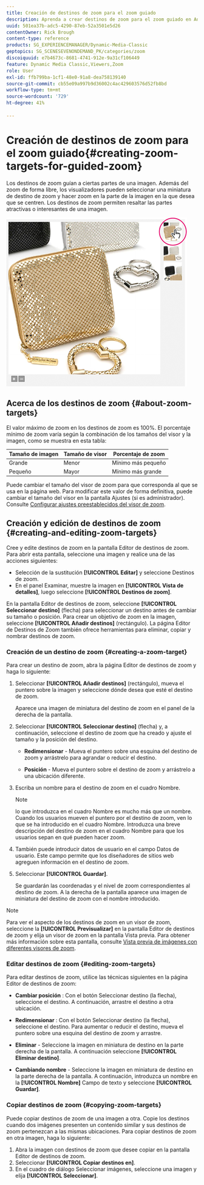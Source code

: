 ```yaml
---
title: Creación de destinos de zoom para el zoom guiado
description: Aprenda a crear destinos de zoom para el zoom guiado en Adobe Dynamic Media Classic.
uuid: 501ea37b-adc5-4290-87eb-52a3501e5d26
contentOwner: Rick Brough
content-type: reference
products: SG_EXPERIENCEMANAGER/Dynamic-Media-Classic
geptopics: SG_SCENESEVENONDEMAND_PK/categories/zoom
discoiquuid: e7b4673c-8681-4741-912e-9a31cf106449
feature: Dynamic Media Classic,Viewers,Zoom
role: User
exl-id: ffb799ba-1cf1-48e0-91a8-dea758139140
source-git-commit: cb55e09a997b9d36002c4ac429603576d52fb8bd
workflow-type: tm+mt
source-wordcount: '729'
ht-degree: 41%

---
```


# Creación de destinos de zoom para el zoom guiado{#creating-zoom-targets-for-guided-zoom}

Los destinos de zoom guían a ciertas partes de una imagen. Además del zoom de forma libre, los visualizadores pueden seleccionar una miniatura de destino de zoom y hacer zoom en la parte de la imagen en la que desea que se centren. Los destinos de zoom permiten resaltar las partes atractivas o interesantes de una imagen.

![Creación de destinos de zoom para el zoom guiado](/help/assets/zo_guided_zoom.png)

## Acerca de los destinos de zoom {#about-zoom-targets}

El valor máximo de zoom en los destinos de zoom es 100%. El porcentaje mínimo de zoom varía según la combinación de los tamaños del visor y la imagen, como se muestra en esta tabla:

| Tamaño de imagen | Tamaño de visor | Porcentaje de zoom |
| --- | --- | --- |
| Grande | Menor | Mínimo más pequeño |
| Pequeño | Mayor | Mínimo más grande |

Puede cambiar el tamaño del visor de zoom para que corresponda al que se usa en la página web. Para modificar este valor de forma definitiva, puede cambiar el tamaño del visor en la pantalla Ajustes (si es administrador). Consulte [Configurar ajustes preestablecidos del visor de zoom](setting-zoom-viewer-presets.md#setting_up_zoom_viewer_presets).

## Creación y edición de destinos de zoom {#creating-and-editing-zoom-targets}

Cree y edite destinos de zoom en la pantalla Editor de destinos de zoom. Para abrir esta pantalla, seleccione una imagen y realice una de las acciones siguientes:

* Selección de la sustitución **[!UICONTROL Editar]** y seleccione Destinos de zoom.
* En el panel Examinar, muestre la imagen en **[!UICONTROL Vista de detalles]**, luego seleccione **[!UICONTROL Destinos de zoom]**.

En la pantalla Editor de destinos de zoom, seleccione **[!UICONTROL Seleccionar destino]** (flecha) para seleccionar un destino antes de cambiar su tamaño o posición. Para crear un objetivo de zoom en la imagen, seleccione **[!UICONTROL Añadir destinos]** (rectángulo). La página Editor de Destinos de Zoom también ofrece herramientas para eliminar, copiar y nombrar destinos de zoom.

### Creación de un destino de zoom {#creating-a-zoom-target}

Para crear un destino de zoom, abra la página Editor de destinos de zoom y haga lo siguiente:

1. Seleccionar **[!UICONTROL Añadir destinos]** (rectángulo), mueva el puntero sobre la imagen y seleccione dónde desea que esté el destino de zoom.

   Aparece una imagen de miniatura del destino de zoom en el panel de la derecha de la pantalla.

1. Seleccionar **[!UICONTROL Seleccionar destino]** (flecha) y, a continuación, seleccione el destino de zoom que ha creado y ajuste el tamaño y la posición del destino.

   * **Redimensionar** - Mueva el puntero sobre una esquina del destino de zoom y arrástrelo para agrandar o reducir el destino.

   * **Posición** - Mueva el puntero sobre el destino de zoom y arrástrelo a una ubicación diferente.

1. Escriba un nombre para el destino de zoom en el cuadro Nombre. 

   >[!NOTE]
   >
   >lo que introduzca en el cuadro Nombre es mucho más que un nombre. Cuando los usuarios mueven el puntero por el destino de zoom, ven lo que se ha introducido en el cuadro Nombre. Introduzca una breve descripción del destino de zoom en el cuadro Nombre para que los usuarios sepan en qué pueden hacer zoom.

1. También puede introducir datos de usuario en el campo Datos de usuario. Este campo permite que los diseñadores de sitios web agreguen información en el destino de zoom.
1. Seleccionar **[!UICONTROL Guardar]**.

   Se guardarán las coordenadas y el nivel de zoom correspondientes al destino de zoom. A la derecha de la pantalla aparece una imagen de miniatura del destino de zoom con el nombre introducido.

>[!NOTE]
>
>Para ver el aspecto de los destinos de zoom en un visor de zoom, seleccione la **[!UICONTROL Previsualizar]** en la pantalla Editor de destinos de zoom y elija un visor de zoom en la pantalla Vista previa. Para obtener más información sobre esta pantalla, consulte [Vista previa de imágenes con diferentes visores de zoom](previewing-image-assets-different-zoom.md#previewing_image_assets_with_different_zoom_viewers).

### Editar destinos de zoom {#editing-zoom-targets}

Para editar destinos de zoom, utilice las técnicas siguientes en la página Editor de destinos de zoom:

* **Cambiar posición** : Con el botón Seleccionar destino (la flecha), seleccione el destino. A continuación, arrastre el destino a otra ubicación.

* **Redimensionar** : Con el botón Seleccionar destino (la flecha), seleccione el destino. Para aumentar o reducir el destino, mueva el puntero sobre una esquina del destino de zoom y arrastre.

* **Eliminar** - Seleccione la imagen en miniatura de destino en la parte derecha de la pantalla. A continuación seleccione **[!UICONTROL Eliminar destino]**.

* **Cambiando nombre** - Seleccione la imagen en miniatura de destino en la parte derecha de la pantalla. A continuación, introduzca un nombre en la **[!UICONTROL Nombre]** Campo de texto y seleccione **[!UICONTROL Guardar]**.

### Copiar destinos de zoom {#copying-zoom-targets}

Puede copiar destinos de zoom de una imagen a otra. Copie los destinos cuando dos imágenes presenten un contenido similar y sus destinos de zoom pertenezcan a las mismas ubicaciones. Para copiar destinos de zoom en otra imagen, haga lo siguiente:

1. Abra la imagen con destinos de zoom que desee copiar en la pantalla Editor de destinos de zoom.
1. Seleccionar **[!UICONTROL Copiar destinos en]**.
1. En el cuadro de diálogo Seleccionar imágenes, seleccione una imagen y elija **[!UICONTROL Seleccionar]**.
